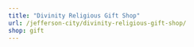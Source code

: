 ```yaml
---
title: "Divinity Religious Gift Shop"
url: /jefferson-city/divinity-religious-gift-shop/
shop: gift
---
```

